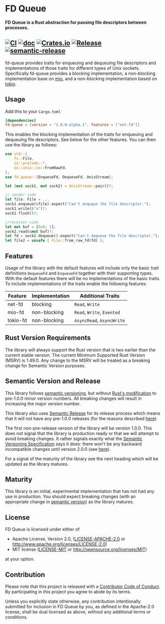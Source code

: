 # FD Queue

**FD Queue is a Rust abstraction for passing file descriptors between processes.**

[![CI](https://github.com/kettleby/fd-queue/workflows/CI/badge.svg)](https://github.com/kettleby/fd-queue/actions?query=workflow%3ACI)
[![doc](https://docs.rs/fd-queue/badge.svg)](https://docs.rs/fd-queue)
[![Crates.io](https://img.shields.io/crates/v/fd-queue)](https://crates.io/crates/fd-queue)
[![Release](https://img.shields.io/github/v/release/kettleby/fd-queue?include_prereleases&sort=semver)](https://github.com/kettleby/fd-queue/releases)
[![semantic-release](https://img.shields.io/badge/%20%20%F0%9F%93%A6%F0%9F%9A%80-semantic--release-e10079.svg)](https://github.com/semantic-release/semantic-release)
---

fd-queue provides traits for enqueuing and dequeuing file descriptors and
implementations of those traits for different types of Unix sockets.
Specifically fd-queue provides a blocking implementation, a non-blocking
implementation base on [mio], and a non-blocking implementation based on
[tokio].

[mio]: https://crates.io/crates/mio
[tokio]: https://crates.io/crates/tokio

## Usage

Add this to your `Cargo.toml`

```toml
[dependencies]
fd-queue = {version = "1.0.0-alpha.1", features = ["net-fd"]}
```

This enables the blocking implementation of the traits for enqueuing and
dequeuing file descriptors. See below for the other features. You can then
use the library as follows:

```rust
use std::{
    fs::File,
    io::prelude::*,
    os::unix::io::FromRawFd,
};
use fd_queue::{EnqueueFd, DequeueFd, UnixStream};

let (mut sock1, mut sock2) = UnixStream::pair()?;

// sender side
let file: File = ...
sock1.enqueue(&file).expect("Can't enquque the file descriptor.");
sock1.write(b"a")?;
sock1.flush()?;

//receiver side
let mut buf = [0u8; 1];
sock2.read(&mut buf)?;
let fd = sock2.dequeue().expect("Can't dequeue the file descriptor.");
let file2 = unsafe { File::from_raw_fd(fd) };
```

## Features
Usage of the library with the default features will include only the basic
trait definitions `DequeueFd` and `EnqueueFd` together with their supporting
types. With the default features there will be no implementations of the basic
traits. To include implementations of the traits enable the following features:

| Feature  | Implementation | Additional Traits          |
|----------|----------------|----------------------------|
| net-fd   | blocking       | `Read`, `Write`            |
| mio-fd   | non-blocking   | `Read`, `Write`, `Evented` |
| tokio-fd | non-blocking   | `AsyncRead`, `AsyncWrite`  |

## Rust Version Requirements
The library will always support the Rust version that is two earlier
than the current stable version. The current Minimum Supported Rust
Version (MSRV) is 1.49.0. Any change to the MSRV will be treated as a
breaking change for Semantic Version purposes.

## Semantic Version and Release
This library follows [semantic versioning][semver], but without [Rust's
modification][rust-semver] to pre-1.0.0 minor version numbers. All
breaking changes will result in increasing the major version number.

This library also uses [Semantic Release][semrel] for its release process
which means that it will not have any pre-1.0.0 releases (for the reasons
described [here][no-pre-1.0.0]).

The first non-pre-release version of the library will be version 1.0.0. This
does not signal that the library is production ready or that we will attempt
to avoid breaking changes. It rather signals exactly what the [Semantic Versioning
Specification][semver] says it does: there won't be any backward incompatible
changes until version 2.0.0 (see [here][semver-8]).

For a signal of the maturity of the library see the next heading which will be
updated as the library matures.

[no-pre-1.0.0]: https://semantic-release.gitbook.io/semantic-release/support/faq#can-i-set-the-initial-release-version-of-my-package-to-0-0-1
[rust-semver]: https://doc.rust-lang.org/cargo/reference/manifest.html#the-version-field
[semrel]: https://semantic-release.gitbook.io/semantic-release/
[semver]: https://semver.org/
[semver-8]: https://semver.org/#spec-item-8

## Maturity
This library is an initial, experimental implementation that has not had any
use in production. You should expect breaking changes (with an appropriate change
in [semantic version][semver]) as the library matures.

## License

FD Queue is licensed under either of

 * Apache License, Version 2.0, ([LICENSE-APACHE-2.0](LICENSE-APACHE-2.0) or
   http://www.apache.org/licenses/LICENSE-2.0)
 * MIT license ([LICENSE-MIT](LICENSE-MIT) or
   http://opensource.org/licenses/MIT)

at your option.

## Contribution

Please note that this project is released with a [Contributor Code of
Conduct][code-of-conduct].  By participating in this project you agree to abide
by its terms.

Unless you explicitly state otherwise, any contribution intentionally submitted
for inclusion in FD Queue by you, as defined in the Apache-2.0 license, shall be
dual licensed as above, without any additional terms or conditions.

[code-of-conduct]: CODE_OF_CONDUCT.md
